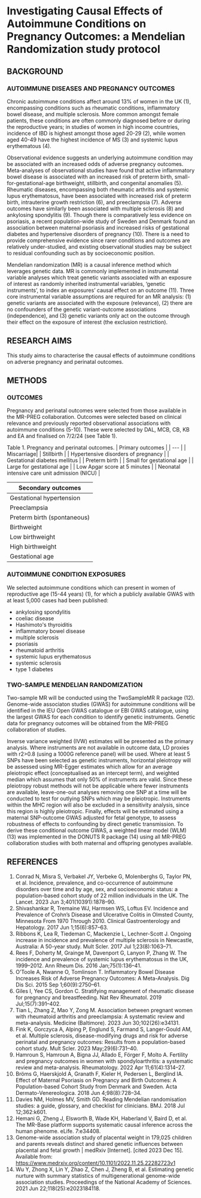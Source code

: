 # Investigating Causal Effects of Autoimmune Conditions on Pregnancy Outcomes: a Mendelian Randomization study protocol
	
## BACKGROUND
### AUTOIMMUNE DISEASES AND PREGNANCY OUTCOMES
Chronic autoimmune conditions affect around 13% of women in the UK (1), encompassing conditions such as rheumatic conditions, inflammatory bowel disease, and multiple sclerosis. More common amongst female patients, these conditions are often commonly diagnosed before or during the reproductive years; in studies of women in high income countries, incidence of IBD is highest amongst those aged 20-29 (2), while women aged 40-49 have the highest incidence of MS (3) and systemic lupus erythematous (4).
	
Observational evidence suggests an underlying autoimmune condition may be associated with an increased odds of adverse pregnancy outcomes. Meta-analyses of observational studies have found that active inflammatory bowel disease is associated with an increased risk of preterm birth, small-for-gestational-age birthweight, stillbirth, and congenital anomalies (5). Rheumatic diseases, encompassing both rheumatic arthritis and systemic lupus erythematosus, have been associated with increased risk of preterm birth, intrauterine growth restriction (6), and preeclampsia (7). Adverse outcomes have similarly been associated with multiple sclerosis (8) and ankylosing spondylitis (9). Though there is comparatively less evidence on psoriasis, a recent population-wide study of Sweden and Denmark found an association between maternal psoriasis and increased risks of gestational diabetes and hypertensive disorders of pregnancy (10). There is a need to provide comprehensive evidence since rarer conditions and outcomes are relatively under-studied, and existing observational studies may be subject to residual confounding such as by socioeconomic position.
	
Mendelian randomization (MR) is a causal inference method which leverages genetic data. MR is commonly implemented in instrumental variable analyses which treat genetic variants associated with an exposure of interest as randomly inherited instrumental variables, ‘genetic instruments’, to index an exposures’ causal effect on an outcome (11). Three core instrumental variable assumptions are required for an MR analysis: (1) genetic variants are associated with the exposure (relevance), (2) there are no confounders of the genetic variant-outcome associations (independence), and (3) genetic variants only act on the outcome through their effect on the exposure of interest (the exclusion restriction).
	
## RESEARCH AIMS
This study aims to characterise the causal effects of autoimmune conditions on adverse pregnancy and perinatal outcomes.

## METHODS
### OUTCOMES
Pregnancy and perinatal outcomes were selected from those available in the MR-PREG collaboration. Outcomes were selected based on clinical relevance and previously reported observational associations with autoimmune conditions (5-10). These were selected by DAL, MCB, CB, KB and EA and finalised on 7/2/24 (see Table 1).
	
Table 1. Pregnancy and perinatal outcomes.
| Primary outcomes |
| --- |
| Miscarriage|
| Stillbirth |
| Hypertensive disorders of pregnancy |
| Gestational diabetes mellitus |
| Preterm birth |
| Small for gestational age |
| Large for gestational age |
| Low Apgar score at 5 minutes |
| Neonatal intensive care unit admission (NICU) |

| Secondary outcomes |
| --- |
| Gestational hypertension |
| Preeclampsia |
| Preterm birth (spontaneous) |
| Birthweight |
| Low birthweight |
| High birthweight |
| Gestational age |
	
### AUTOIMMUNE CONDITION EXPOSURES
We selected autoimmune conditions which can present in women of reproductive age (15-44 years) (1), for which a publicly available GWAS with at least 5,000 cases had been published:

* ankylosing spondylitis
* coeliac disease
* Hashimoto's thyroiditis
* inflammatory bowel disease
* multiple sclerosis
* psoriasis
* rheumatoid arthritis
* systemic lupus erythematosus
* systemic sclerosis
* type 1 diabetes
	
### TWO-SAMPLE MENDELIAN RANDOMIZATION 
Two-sample MR will be conducted using the TwoSampleMR R package (12). Genome-wide associaton studies (GWAS) for autoimmune conditions will be identified in the IEU Open GWAS catalogue or EBI GWAS catalogue, using the largest GWAS for each condition to identify genetic instruments. Genetic data for pregnancy outcomes will be obtained from the MR-PREG collaboration of studies.
	
Inverse variance weighted (IVW) estimates will be presented as the primary analysis. Where instruments are not available in outcome data, LD proxies with r2>0.8 (using a 1000G reference panel) will be used. Where at least 5 SNPs have been selected as genetic instruments, horizontal pleiotropy will be assessed using MR-Egger estimates which allow for an average pleiotropic effect (conceptualised as an intercept term), and weighted median which assumes that only 50% of instruments are valid. Since these pleiotropy robust methods will not be applicable where fewer instruments are available, leave-one-out analyses removing one SNP at a time will be conducted to test for outlying SNPs which may be pleiotropic. Instruments within the MHC region will also be excluded in a sensitivity analysis, since this region is highly pleiotropic. Finally, effects will be estimated using a maternal SNP-outcome GWAS adjusted for fetal genotype, to assess robustness of effects to confounding by direct genetic transmission. To derive these conditional outcome GWAS, a weighted linear model (WLM) (13) was implemented in the DONUTS R package (14) using all MR-PREG collaboration studies with both maternal and offspring genotypes available.
	
## REFERENCES
1.	Conrad N, Misra S, Verbakel JY, Verbeke G, Molenberghs G, Taylor PN, et al. Incidence, prevalence, and co-occurrence of autoimmune disorders over time and by age, sex, and socioeconomic status: a population-based cohort study of 22 million individuals in the UK. The Lancet. 2023 Jun 3;401(10391):1878–90. 
2.	Shivashankar R, Tremaine WJ, Harmsen WS, Loftus EV. Incidence and Prevalence of Crohn’s Disease and Ulcerative Colitis in Olmsted County, Minnesota From 1970 Through 2010. Clinical Gastroenterology and Hepatology. 2017 Jun 1;15(6):857–63. 
3.	Ribbons K, Lea R, Tiedeman C, Mackenzie L, Lechner-Scott J. Ongoing increase in incidence and prevalence of multiple sclerosis in Newcastle, Australia: A 50-year study. Mult Scler. 2017 Jul 1;23(8):1063–71. 
4.	Rees F, Doherty M, Grainge M, Davenport G, Lanyon P, Zhang W. The incidence and prevalence of systemic lupus erythematosus in the UK, 1999–2012. Ann Rheum Dis. 2016 Jan;75(1):136–41. 
5.	O’Toole A, Nwanne O, Tomlinson T. Inflammatory Bowel Disease Increases Risk of Adverse Pregnancy Outcomes: A Meta-Analysis. Dig Dis Sci. 2015 Sep 1;60(9):2750–61. 
6.	Giles I, Yee CS, Gordon C. Stratifying management of rheumatic disease for pregnancy and breastfeeding. Nat Rev Rheumatol. 2019 Jul;15(7):391–402. 
7.	Tian L, Zhang Z, Mao Y, Zong M. Association between pregnant women with rheumatoid arthritis and preeclampsia: A systematic review and meta-analysis. Medicine (Baltimore). 2023 Jun 30;102(26):e34131. 
8.	Fink K, Gorczyca A, Alping P, Englund S, Farmand S, Langer-Gould AM, et al. Multiple sclerosis, disease-modifying drugs and risk for adverse perinatal and pregnancy outcomes: Results from a population-based cohort study. Mult Scler. 2023 May;29(6):731–40. 
9.	Hamroun S, Hamroun A, Bigna JJ, Allado E, Förger F, Molto A. Fertility and pregnancy outcomes in women with spondyloarthritis: a systematic review and meta-analysis. Rheumatology. 2022 Apr 11;61(4):1314–27. 
10.	Bröms G, Haerskjold A, Granath F, Kieler H, Pedersen L, Berglind IA. Effect of Maternal Psoriasis on Pregnancy and Birth Outcomes: A Population-based Cohort Study from Denmark and Sweden. Acta Dermato-Venereologica. 2018 Jun 4;98(8):728–34. 
11.	Davies NM, Holmes MV, Smith GD. Reading Mendelian randomisation studies: a guide, glossary, and checklist for clinicians. BMJ. 2018 Jul 12;362:k601.
12.	Hemani G, Zheng J, Elsworth B, Wade KH, Haberland V, Baird D, et al. The MR-Base platform supports systematic causal inference across the human phenome. eLife. 7:e34408. 
13.	Genome-wide association study of placental weight in 179,025 children and parents reveals distinct and shared genetic influences between placental and fetal growth | medRxiv [Internet]. [cited 2023 Dec 15]. Available from: https://www.medrxiv.org/content/10.1101/2022.11.25.22282723v1
14.	Wu Y, Zhong X, Lin Y, Zhao Z, Chen J, Zheng B, et al. Estimating genetic nurture with summary statistics of multigenerational genome-wide association studies. Proceedings of the National Academy of Sciences. 2021 Jun 22;118(25):e2023184118. 
